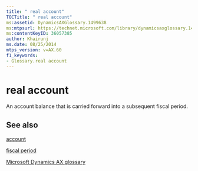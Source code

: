 ```yaml
---
title: " real account"
TOCTitle: " real account"
ms:assetid: DynamicsAXGlossary.1499638
ms:mtpsurl: https://technet.microsoft.com/library/dynamicsaxglossary.1499638(v=AX.60)
ms:contentKeyID: 36057385
author: Khairunj
ms.date: 08/25/2014
mtps_version: v=AX.60
f1_keywords:
- Glossary.real account
---
```


# real account

An account balance that is carried forward into a subsequent fiscal period.

## See also

[account](account.md)

[fiscal period](fiscal-period.md)

[Microsoft Dynamics AX glossary](glossary/microsoft-dynamics-ax-glossary.md)

  


